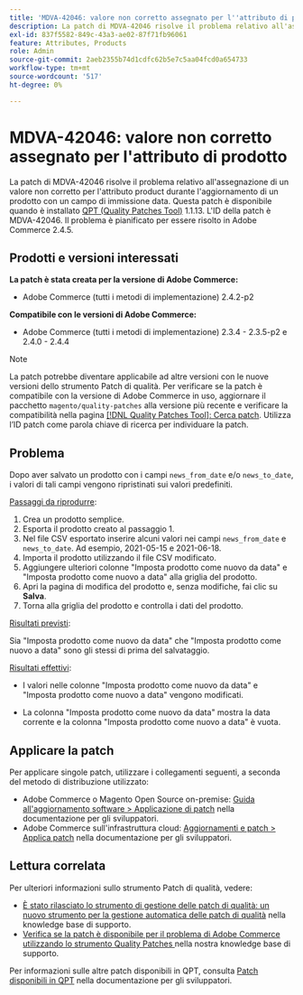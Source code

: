 ```yaml
---
title: 'MDVA-42046: valore non corretto assegnato per l''attributo di prodotto'
description: La patch di MDVA-42046 risolve il problema relativo all'assegnazione di un valore non corretto per l'attributo product durante l'aggiornamento di un prodotto con un campo di immissione data. Questa patch è disponibile quando è installato [Quality Patches Tool (QPT)](/help/announcements/adobe-commerce-announcements/magento-quality-patches-released-new-tool-to-self-serve-quality-patches.md) 1.1.13. L'ID della patch è MDVA-42046. Il problema è pianificato per essere risolto in Adobe Commerce 2.4.5.
exl-id: 837f5582-849c-43a3-ae02-87f71fb96061
feature: Attributes, Products
role: Admin
source-git-commit: 2aeb2355b74d1cdfc62b5e7c5aa04fcd0a654733
workflow-type: tm+mt
source-wordcount: '517'
ht-degree: 0%

---
```


# MDVA-42046: valore non corretto assegnato per l&#39;attributo di prodotto

La patch di MDVA-42046 risolve il problema relativo all&#39;assegnazione di un valore non corretto per l&#39;attributo product durante l&#39;aggiornamento di un prodotto con un campo di immissione data. Questa patch è disponibile quando è installato [QPT (Quality Patches Tool)](/help/announcements/adobe-commerce-announcements/magento-quality-patches-released-new-tool-to-self-serve-quality-patches.md) 1.1.13. L&#39;ID della patch è MDVA-42046. Il problema è pianificato per essere risolto in Adobe Commerce 2.4.5.

## Prodotti e versioni interessati

**La patch è stata creata per la versione di Adobe Commerce:**

* Adobe Commerce (tutti i metodi di implementazione) 2.4.2-p2

**Compatibile con le versioni di Adobe Commerce:**

* Adobe Commerce (tutti i metodi di implementazione) 2.3.4 - 2.3.5-p2 e 2.4.0 - 2.4.4

>[!NOTE]
>
>La patch potrebbe diventare applicabile ad altre versioni con le nuove versioni dello strumento Patch di qualità. Per verificare se la patch è compatibile con la versione di Adobe Commerce in uso, aggiornare il pacchetto `magento/quality-patches` alla versione più recente e verificare la compatibilità nella pagina [[!DNL Quality Patches Tool]: Cerca patch](https://experienceleague.adobe.com/tools/commerce-quality-patches/index.html). Utilizza l’ID patch come parola chiave di ricerca per individuare la patch.

## Problema

Dopo aver salvato un prodotto con i campi `news_from_date` e/o `news_to_date`, i valori di tali campi vengono ripristinati sui valori predefiniti.

<u>Passaggi da riprodurre</u>:

1. Crea un prodotto semplice.
1. Esporta il prodotto creato al passaggio 1.
1. Nel file CSV esportato inserire alcuni valori nei campi `news_from_date` e `news_to_date`. Ad esempio, 2021-05-15 e 2021-06-18.
1. Importa il prodotto utilizzando il file CSV modificato.
1. Aggiungere ulteriori colonne &quot;Imposta prodotto come nuovo da data&quot; e &quot;Imposta prodotto come nuovo a data&quot; alla griglia del prodotto.
1. Apri la pagina di modifica del prodotto e, senza modifiche, fai clic su **Salva**.
1. Torna alla griglia del prodotto e controlla i dati del prodotto.

<u>Risultati previsti</u>:

Sia &quot;Imposta prodotto come nuovo da data&quot; che &quot;Imposta prodotto come nuovo a data&quot; sono gli stessi di prima del salvataggio.

<u>Risultati effettivi</u>:

* I valori nelle colonne &quot;Imposta prodotto come nuovo da data&quot; e &quot;Imposta prodotto come nuovo a data&quot; vengono modificati.

* La colonna &quot;Imposta prodotto come nuovo da data&quot; mostra la data corrente e la colonna &quot;Imposta prodotto come nuovo a data&quot; è vuota.

## Applicare la patch

Per applicare singole patch, utilizzare i collegamenti seguenti, a seconda del metodo di distribuzione utilizzato:

* Adobe Commerce o Magento Open Source on-premise: [Guida all&#39;aggiornamento software > Applicazione di patch](https://experienceleague.adobe.com/en/docs/commerce-operations/tools/quality-patches-tool/usage) nella documentazione per gli sviluppatori.
* Adobe Commerce sull&#39;infrastruttura cloud: [Aggiornamenti e patch > Applica patch](https://experienceleague.adobe.com/en/docs/commerce-cloud-service/user-guide/develop/upgrade/apply-patches) nella documentazione per gli sviluppatori.

## Lettura correlata

Per ulteriori informazioni sullo strumento Patch di qualità, vedere:

* [È stato rilasciato lo strumento di gestione delle patch di qualità: un nuovo strumento per la gestione automatica delle patch di qualità](/help/announcements/adobe-commerce-announcements/magento-quality-patches-released-new-tool-to-self-serve-quality-patches.md) nella knowledge base di supporto.
* [Verifica se la patch è disponibile per il problema di Adobe Commerce utilizzando lo strumento Quality Patches ](/help/support-tools/patches-available-in-qpt-tool/check-patch-for-magento-issue-with-magento-quality-patches.md) nella nostra knowledge base di supporto.

Per informazioni sulle altre patch disponibili in QPT, consulta [Patch disponibili in QPT](https://experienceleague.adobe.com/tools/commerce-quality-patches/index.html) nella documentazione per gli sviluppatori.
